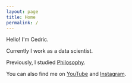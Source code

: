 ```yaml
---
layout: page
title: Home
permalink: /
---
```


Hello! I'm Cedric.

Currently I work as a data scientist.

Previously, I studied [Philosophy](https://philosophy.arizona.edu/).

You can also find me on [YouTube](http://www.youtube.com/cedricvicera) and [Instagram](https://www.instagram.com/cedricvicera/).
